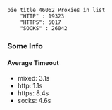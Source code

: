 
```mermaid
pie title 46062 Proxies in list
    "HTTP" : 19323
    "HTTPS": 5017
    "SOCKS" : 26042
```

### Some Info
#### Average Timeout

- mixed: 3.1s
- http: 1.1s
- https: 8.4s
- socks: 4.6s